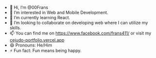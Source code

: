 - 👋 Hi, I’m @00Frans
- 👀 I’m interested in Web and Mobile Development.
- 🌱 I’m currently learning React.
- 💞️ I’m looking to collaborate on developing web where I can utilize my skills.
- 📫 You can find me on https://www.facebook.com/frans411/ or visit my [cejudo-portfolio.vercel.app](https://cejudo-portfolio.vercel.app/)
- 😄 Pronouns: He/Him
- ⚡ Fun fact: Fun means being happy.

<!---
00Frans/00Frans is a ✨ special ✨ repository because its `README.md` (this file) appears on your GitHub profile.
You can click the Preview link to take a look at your changes.
--->
